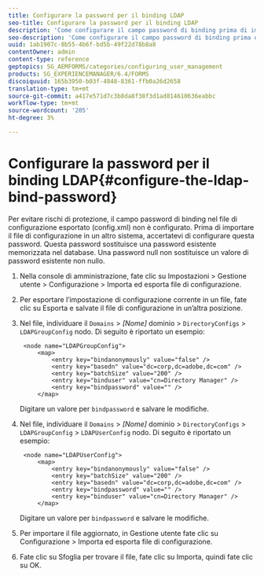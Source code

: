 ```yaml
---
title: Configurare la password per il binding LDAP
seo-title: Configurare la password per il binding LDAP
description: 'Come configurare il campo password di binding prima di importare il file di configurazione in un altro sistema. '
seo-description: 'Come configurare il campo password di binding prima di importare il file di configurazione in un altro sistema. '
uuid: 1ab1907c-8b55-4b6f-bd5b-49f22d78b8a8
contentOwner: admin
content-type: reference
geptopics: SG_AEMFORMS/categories/configuring_user_management
products: SG_EXPERIENCEMANAGER/6.4/FORMS
discoiquuid: 165b3950-b03f-4848-8361-ffb0a26d2658
translation-type: tm+mt
source-git-commit: a417e571d7c3b8da8f38f3d1ad814610636eabbc
workflow-type: tm+mt
source-wordcount: '205'
ht-degree: 3%

---
```



# Configurare la password per il binding LDAP{#configure-the-ldap-bind-password}

Per evitare rischi di protezione, il campo password di binding nel file di configurazione esportato (config.xml) non è configurato. Prima di importare il file di configurazione in un altro sistema, accertatevi di configurare questa password. Questa password sostituisce una password esistente memorizzata nel database. Una password null non sostituisce un valore di password esistente non nullo.

1. Nella console di amministrazione, fate clic su Impostazioni > Gestione utente > Configurazione > Importa ed esporta file di configurazione.
1. Per esportare l’impostazione di configurazione corrente in un file, fate clic su Esporta e salvate il file di configurazione in un’altra posizione.
1. Nel file, individuare il `Domains` > *[Nome]* dominio > `DirectoryConfigs` > `LDAPGroupConfig` nodo. Di seguito è riportato un esempio:

   ```as3
    <node name="LDAPGroupConfig"> 
        <map> 
            <entry key="bindanonymously" value="false" />  
            <entry key="basedn" value="dc=corp,dc=adobe,dc=com" />  
            <entry key="batchSize" value="200" />  
            <entry key="binduser" value="cn=Directory Manager" />  
            <entry key="bindpassword" value="" /> 
        </map>
   ```

   Digitare un valore per `bindpassword` e salvare le modifiche.

1. Nel file, individuare il `Domains` > *[Nome]* dominio > `DirectoryConfigs` > `LDAPGroupConfig` > `LDAPUserConfig` nodo. Di seguito è riportato un esempio:

   ```as3
    <node name="LDAPUserConfig"> 
        <map> 
            <entry key="bindanonymously" value="false" />  
            <entry key="batchSize" value="200" />  
            <entry key="basedn" value="dc=corp,dc=adobe,dc=com" />  
            <entry key="bindpassword" value="" /> 
            <entry key="binduser" value="cn=Directory Manager" />  
        </map>
   ```

   Digitare un valore per `bindpassword` e salvare le modifiche.

1. Per importare il file aggiornato, in Gestione utente fate clic su Configurazione > Importa ed esporta file di configurazione.
1. Fate clic su Sfoglia per trovare il file, fate clic su Importa, quindi fate clic su OK.

